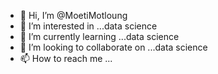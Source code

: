 - 👋 Hi, I’m @MoetiMotloung
- 👀 I’m interested in ...data science
- 🌱 I’m currently learning ...data science
- 💞️ I’m looking to collaborate on ...data science
- 📫 How to reach me ...

<!---
MoetiMotloung/MoetiMotloung is a ✨ special ✨ repository because its `README.md` (this file) appears on your GitHub profile.
You can click the Preview link to take a look at your changes.
--->
